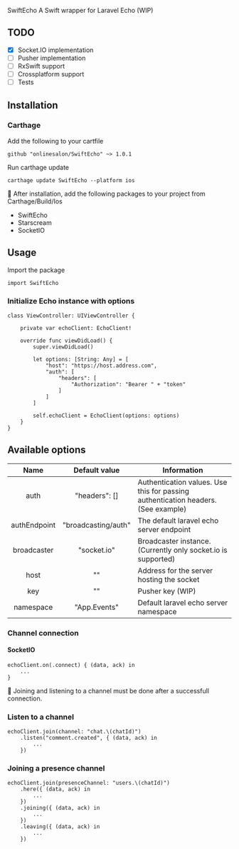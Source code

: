 SwiftEcho
A Swift wrapper for Laravel Echo (WIP)

## TODO
 - [x] Socket.IO implementation
 - [ ] Pusher implementation
 - [ ] RxSwift support
 - [ ] Crossplatform support
 - [ ] Tests
## Installation
### Carthage
Add the following to your cartfile

```
github "onlinesalon/SwiftEcho" ~> 1.0.1
```
Run carthage update

```
carthage update SwiftEcho --platform ios
```
:orange_book: After installation, add the following packages to your project from Carthage/Build/Ios

- SwiftEcho
- Starscream
- SocketIO

## Usage
Import the package
```
import SwiftEcho
```

### Initialize Echo instance with options

```
class ViewController: UIViewController {
    
    private var echoClient: EchoClient!

    override func viewDidLoad() {
        super.viewDidLoad()
        
        let options: [String: Any] = [
            "host": "https://host.address.com",
            "auth": [
                "headers": [
                    "Authorization": "Bearer " + "token"
                ]
            ]
        ]
        
        self.echoClient = EchoClient(options: options)
    }
}
```

## Available options
|     Name     |    Default value    | Information                                                                       |
|:------------:|:-------------------:|-----------------------------------------------------------------------------------|
| auth         | "headers": []       | Authentication values. Use this for passing authentication headers. (See example) |
| authEndpoint | "broadcasting/auth" | The default laravel echo server endpoint                                          |
| broadcaster  | "socket.io"         | Broadcaster instance. (Currently only socket.io is supported)                     |
| host         | ""                  | Address for the server hosting the socket                                         |
| key          | ""                  | Pusher key (WIP)                                                                  |
| namespace    | "App.Events"        | Default laravel echo server namespace                                             |

### Channel connection
#### SocketIO
```
echoClient.on(.connect) { (data, ack) in
    ...
}
```
:orange_book: Joining and listening to a channel must be done after a successfull connection.

### Listen to a channel
```
echoClient.join(channel: "chat.\(chatId)")
    .listen("comment.created", { (data, ack) in
        ...
    })
```
### Joining a presence channel
```
echoClient.join(presenceChannel: "users.\(chatId)")
    .here({ (data, ack) in
        ...
    })
    .joining({ (data, ack) in
        ...
    })
    .leaving({ (data, ack) in
        ...
    })
```
